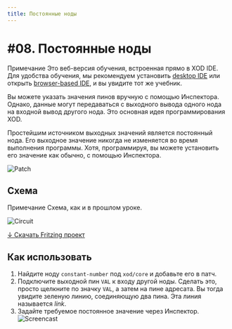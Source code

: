 ```yaml
---
title: Постоянные ноды
---
```


# #08. Постоянные ноды

<div class="ui segment note">
<span class="ui ribbon label">Примечание</span>
Это веб-версия обучения, встроенная прямо в XOD IDE.
Для удобства обучения, мы рекомендуем установить
<a href="/downloads/">desktop IDE</a> или открыть
<a href="/ide/">browser-based IDE</a>, и вы увидите тот же учебник.
</div>

Вы можете указать значения пинов вручную с помощью Инспектора. 
Однако, данные могут передаваться с выходного вывода одного нода на 
входной вывод другого нода. Это основная идея программирования XOD.

Простейшим источником выходных значений является постоянный нода. 
Его выходное значение никогда не изменяется во время выполнения программы. 
Хотя, программируя, вы можете установить его значение как обычно, 
с помощью Инспектора.

![Patch](./patch.png)

## Схема

<div class="ui segment note">
<span class="ui ribbon label">Примечание</span>
Схема, как и в прошлом уроке.
</div>

![Circuit](./circuit.fz.png)

[↓ Скачать Fritzing проект](./circuit.fzz)

## Как использовать

1. Найдите ноду `constant-number` под `xod/core` и добавьте его в патч.
2. Подключите выходной пин `VAL` к входу другой ноды. Сделать это,
    просто щелкните по значку `VAL`, а затем на пине адресата. Вы тогда
    увидите зеленую линию, соединяющую два пина. 
	Эта линия называется *link*.
3. Задайте требуемое постоянное значение через Инспектор.
![Screencast](./screencast.gif)
